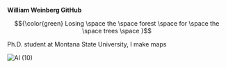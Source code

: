 **William Weinberg GitHub**

$${\color{green} Losing \space the \space forest \space for \space the \space trees \space }$$

Ph.D. student at Montana State University, I make maps

![AI (10)](https://github.com/user-attachments/assets/998dd84e-5267-42e5-bdcb-f7d0be81a06f)
